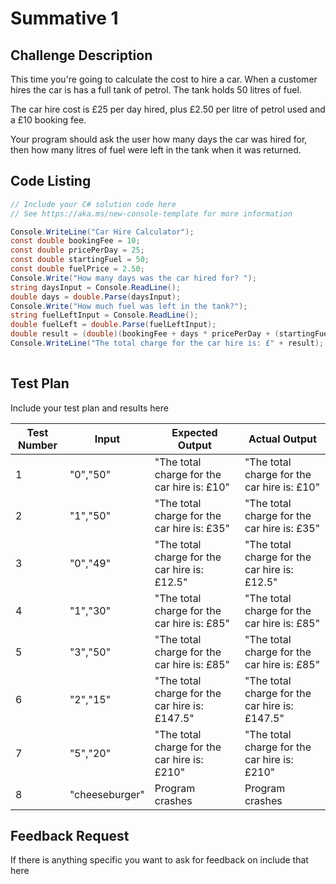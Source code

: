 # Summative 1

## Challenge Description

This time you're going to calculate the cost to hire a car. When a customer hires the car is has a full tank of petrol. The tank holds 50 litres of fuel.

The car hire cost is £25 per day hired, plus £2.50 per litre of petrol used and a £10 booking fee.

Your program should ask the user how many days the car was hired for, then how many litres of fuel were left in the tank when it was returned.

## Code Listing

```cs
// Include your C# solution code here
// See https://aka.ms/new-console-template for more information

Console.WriteLine("Car Hire Calculator");
const double bookingFee = 10;
const double pricePerDay = 25;
const double startingFuel = 50;
const double fuelPrice = 2.50;
Console.Write("How many days was the car hired for? ");
string daysInput = Console.ReadLine();
double days = double.Parse(daysInput);
Console.Write("How much fuel was left in the tank?");
string fuelLeftInput = Console.ReadLine();
double fuelLeft = double.Parse(fuelLeftInput);                                                                                
double result = (double)(bookingFee + days * pricePerDay + (startingFuel - fuelLeft) * fuelPrice);
Console.WriteLine("The total charge for the car hire is: £" + result);
                             
```

## Test Plan

Include your test plan and results here

| Test Number | Input | Expected Output | Actual Output |
|---|---|---|---|
| 1 |"0","50" |"The total charge for the car hire is: £10" |"The total charge for the car hire is: £10" |
| 2 |"1","50" |"The total charge for the car hire is: £35" |"The total charge for the car hire is: £35" |
| 3 |"0","49" |"The total charge for the car hire is: £12.5" |"The total charge for the car hire is: £12.5" |
| 4 |"1","30" |"The total charge for the car hire is: £85" |"The total charge for the car hire is: £85" |
| 5 |"3","50" |"The total charge for the car hire is: £85" |"The total charge for the car hire is: £85" |
| 6 |"2","15" |"The total charge for the car hire is: £147.5" |"The total charge for the car hire is: £147.5" |
| 7 |"5","20" |"The total charge for the car hire is: £210" |"The total charge for the car hire is: £210" |
| 8 |"cheeseburger" |Program crashes |Program crashes |
## Feedback Request

If there is anything specific you want to ask for feedback on include that here

